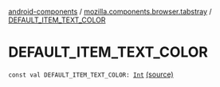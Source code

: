 [android-components](../index.md) / [mozilla.components.browser.tabstray](index.md) / [DEFAULT_ITEM_TEXT_COLOR](./-d-e-f-a-u-l-t_-i-t-e-m_-t-e-x-t_-c-o-l-o-r.md)

# DEFAULT_ITEM_TEXT_COLOR

`const val DEFAULT_ITEM_TEXT_COLOR: `[`Int`](https://kotlinlang.org/api/latest/jvm/stdlib/kotlin/-int/index.html) [(source)](https://github.com/mozilla-mobile/android-components/blob/master/components/browser/tabstray/src/main/java/mozilla/components/browser/tabstray/BrowserTabsTray.kt#L16)